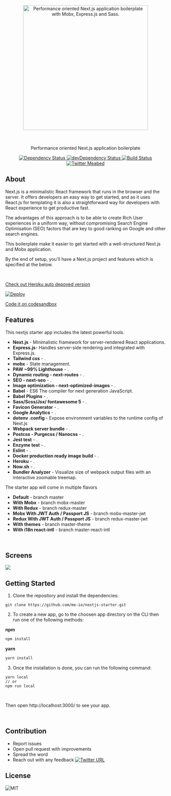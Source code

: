 <div align="center">
  <div>
    <img src="https://cdn-images-1.medium.com/max/1600/1*OA9c8CovXaqjwbzi_qYKsA.jpeg" alt="Performance oriented Next.js application boilerplate with Mobx, Express.js and Sass." width="392" />
  </div>
  <br/><br/>
  <p>Performance oriented Next.js application boilerplate</p>
  <div>
    <a href="https://david-dm.org/me-io/nextjs-starter">
      <img src="https://david-dm.org/me-io/nextjs-starter.svg" alt="Dependency Status" />
    </a>
    <a href="https://david-dm.org/me-io/nextjs-starter?type=dev">
      <img src="https://david-dm.org/me-io/nextjs-starter/dev-status.svg" alt="devDependency Status" />
    </a>
    <a href="https://travis-ci.org/me-io/nextjs-starter">
      <img src="https://travis-ci.org/me-io/nextjs-starter.svg?branch=master" alt="Build Status" />
    </a>
    <a href="https://twitter.com/meabed">
      <img src="https://img.shields.io/twitter/url/https/twitter.com/meabed.svg?style=social&label=Follow%20%40meabed" alt="Twitter Meabed" />
    </a>
  </div>
</div>

## About

Next.js is a minimalistic React framework that runs in the browser and the server. It offers developers an easy way to get started, and as it uses React.js for templating it is also a straightforward way for developers with React experience to get productive fast.

The advantages of this approach is to be able to create Rich User experiences in a uniform way, without compromising Search Engine Optimisation (SEO) factors that are key to good ranking on Google and other search engines. 

This boilerplate make it easier to get started with a well-structured Next.js and Mobx application.

By the end of setup, you'll have a Next.js project and features which is specified at the below.

<br/>

[Check out Heroku auto depoyed version](https://nextjs-starter-app.herokuapp.com/)

[![Deploy](https://www.herokucdn.com/deploy/button.svg)](https://heroku.com/deploy)

[Code it on codesandbox](https://codesandbox.io/s/github/me-io/nextjs-starter/tree/master/)

## Features

This nextjs starter app includes the latest powerful tools.

* **Next.js** - Minimalistic framework for server-rendered React applications.
* **Express.js**- Handles server-side rendering and integrated with Express.js.
* **Tailwind css** - .
* **mobx** - State management.
* **PAW ~99% Lighthouse** - .
* **Dynamic routing - next-routes** - .
* **SEO - next-seo** - .
* **Image optimization - next-optimized-images** - .
* **Babel** - ES6 The compiler for next generation JavaScript.
* **Babel Plugins** - . 
* **Sass/Scss/Jsx/ fontawesome 5** - .
* **Favicon Generator** - .
* **Google Analytics** - .
* **dotenv .config** - Expose environment variables to the runtime config of Next.js
* **Webpack server bundle** - .
* **Postcss - Purgecss / Nanocss** - .
* **Jest test** - .
* **Enzyme test** - .
* **Eslint** - .
* **Docker production ready image build** - .
* **Heroku** - .
* **Now.sh** - .
* **Bundler Analyzer** - Visualize size of webpack output files with an interactive zoomable treemap.

The starter app will come in multiple flavors
* **Default** - branch master
* **With Mobx** - branch mobx-master
* **With Redux** - branch redux-master
* **Mobx With JWT Auth / Passport JS** - branch mobx-master-jwt
* **Redux With JWT Auth / Passport JS** - branch redux-master-jwt
* **With themes** - branch master-theme
* **With i18n react-intl** - branch master-react-intl


<br/>

## Screens

<img src="https://i.ibb.co/Nxptv7v/WEBSTIE-TITLE-WEBSITE-COM.jpg" />

## Getting Started


1. Clone the repository and install the dependencies:

```
git clone https://github.com/me-io/nextjs-starter.git
```


2. To create a new app, go to the choosen app directory on the CLI then run one of the following methods:

**npm**

```sh
npm install
```
**yarn**

```sh
yarn install
```

3. Once the installation is done, you can run the following command:

 ```
 yarn local
 // or
 npm run local
 ```
 <br/>

Then open http://localhost:3000/ to see your app.

<br/>

## Contribution

- Report issues
- Open pull request with improvements
- Spread the word
- Reach out with any feedback [![Twitter URL](https://img.shields.io/twitter/url/https/twitter.com/meabed.svg?style=social&label=Follow%20%40meabed)](https://twitter.com/meabed)

## License

<img src="https://img.shields.io/badge/license-GNU-brightgreen.svg?style=flat-square" alt="MIT">
